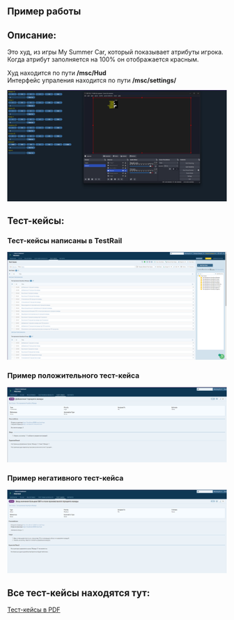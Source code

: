 ## Пример работы

## Описание: 
Это худ, из игры My Summer Car, который показывает атрибуты игрока. Когда атрибут заполняется на 100% он отображается красным.

Худ находится по пути **/msc/Hud**</br>
Интерфейс упраления находится по пути **/msc/settings/**

![пример](https://github.com/SMalexeev/mschud/blob/master/assest/1.png)

## Тест-кейсы:
### Тест-кейсы написаны в **TestRail**
![тест-кейсы](https://github.com/SMalexeev/mschud/blob/master/assest/2.png)

### Пример положительного тест-кейса
![положительный](https://github.com/SMalexeev/mschud/blob/master/assest/3.png)

### Пример негативного тест-кейса
![негативный](https://github.com/SMalexeev/mschud/blob/master/assest/4.png)

## Все тест-кейсы находятся тут:
[Тест-кейсы в PDF](https://github.com/SMalexeev/mschud/blob/master/assest/TestRail_testcases.pdf)